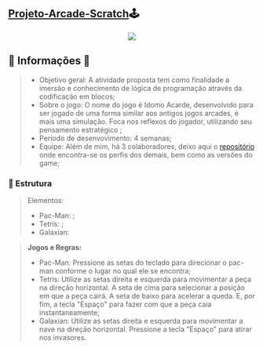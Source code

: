## [Projeto-Arcade-Scratch](https://scratch.mit.edu/projects/643471070)🕹
<div align = "center">
 <img src = "https://user-images.githubusercontent.com/86754155/178083649-9c14163a-4a5b-47d4-9174-1329f987f1dc.png"/>
</div>

## 💬 Informações 📌<br>
> - Objetivo geral: A atividade proposta tem como finalidade a imersão e conhecimento de lógica de programação através da codificação em blocos;<br>
> - Sobre o jogo: O nome do jogo é Idomo Acarde, desenvolvido para ser jogado de uma forma similar aos antigos jogos arcades, é mais uma simulação. Foca nos reflexos do jogador, utilizando seu pensamento estratégico ;<br>
> - Período de desenvovimento: 4 semanas;<br>
> - Equipe: Além de mim, há 3 colaboradores, deixo aqui o [repositório](https://scratch.mit.edu/studios/30868442) onde encontra-se os perfis dos demais, bem como as versões do game;<br>


### 🧩 Estrutura
 > Elementos: <br>
  > - Pac-Man: ;<br>
 > - Tetris: ;<br>
 > - Galaxian:


 > **Jogos e Regras:**<br>
 > - Pac-Man: Pressione as setas do teclado para direcionar o pac-man conforme o lugar no qual ele se encontra;<br>
 > - Tetris: Utilize as setas direita e esquerda para movimentar a peça na direção horizontal. A seta de cima para selecionar a posição em que a peça cairá. A seta de baixo para acelerar a queda. E, por fim, a tecla "Espaço" para fazer com que a peça caia instantaneamente;<br>
 > - Galaxian: Utilize as setas direita e esquerda para movimentar a nave na direção horizontal. Pressione a tecla "Espaço" para atirar nos invasores.<br>
